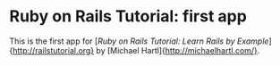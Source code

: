 # Ruby on Rails Tutorial: first app

This is the first app for
[*Ruby on Rails Tutorial: Learn Rails by Example*]{http://railstutorial.org}
by [Michael Hartl]{http://michaelhartl.com/}.